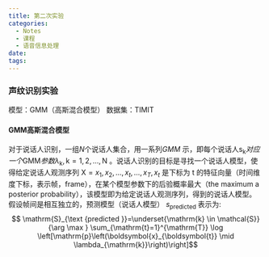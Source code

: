 ```yaml
---
title: 第二次实验
categories:
  - Notes
  - 课程
  - 语音信息处理
date:
tags:
---
```

### 声纹识别实验
模型：GMM（高斯混合模型）
数据集：TIMIT

#### GMM高斯混合模型
对于说话人识别，一组$N$个说话人集合，用一系列$GMM$ 示，即每个说话人$\mathrm{s}_{\mathrm{k}}  对应一个  \mathrm{GMM}  参数  \lambda_{\mathrm{k}}, \mathrm{k}=1,2, \ldots, \mathrm{N}$ 。说话人识别的目标是寻找一个说话人模型，使得给定说话人观测序列  $\mathrm{X}=x_{1}, x_{2}, \ldots, x_{t}, \ldots, x_{T}, x_{t}$  是下标为 $\mathrm{t}$ 的特征向量（时间维度下标，表示帧，frame），在某个模型参数下的后验概率最大（the maximum a posterior probability），该模型即为给定说话人观测序列，得到的说话人模型。假设帧间是相互独立的，预测模型（说话人模型）  $s_{\text {predicted }}$ 表示为:
$$
\mathrm{S}_{\text {predicted }}=\underset{\mathrm{k} \in \mathcal{S}}{\arg \max } \sum_{\mathrm{t}=1}^{\mathrm{T}} \log \left[\mathrm{p}\left(\boldsymbol{x}_{\boldsymbol{t}} \mid \lambda_{\mathrm{k}}\right)\right]$$